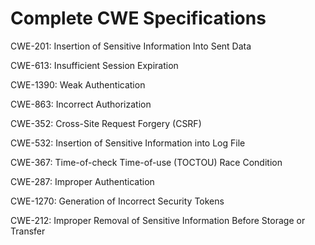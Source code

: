 

# Complete CWE Specifications

CWE-201: Insertion of Sensitive Information Into Sent Data

CWE-613: Insufficient Session Expiration

CWE-1390: Weak Authentication

CWE-863: Incorrect Authorization

CWE-352: Cross-Site Request Forgery (CSRF)

CWE-532: Insertion of Sensitive Information into Log File

CWE-367: Time-of-check Time-of-use (TOCTOU) Race Condition

CWE-287: Improper Authentication

CWE-1270: Generation of Incorrect Security Tokens

CWE-212: Improper Removal of Sensitive Information Before Storage or Transfer